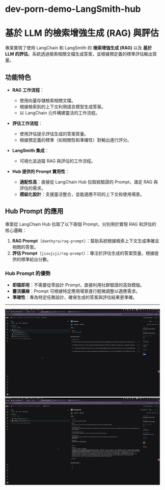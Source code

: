 # dev-porn-demo-LangSmith-hub

# 基於 LLM 的檢索增強生成 (RAG) 與評估

專案實現了使用 LangChain 和 LangSmith 的 **檢索增強生成 (RAG)** 以及 **基於 LLM 的評估**。系統透過檢索相關文檔生成答案，並根據預定義的標準評估輸出質量。

## 功能特色

- **RAG 工作流程**：
  - 使用向量存儲檢索相關文檔。
  - 根據檢索到的上下文利用語言模型生成答案。
  - 以 LangChain 元件構建靈活的工作流程。

- **評估工作流程**：
  - 使用評估提示評估生成的答案質量。
  - 根據預定義的標準（如相關性和準確性）對輸出進行評分。

- **LangSmith 集成**：
  - 可視化並追蹤 RAG 與評估的工作流程。

- **Hub 提供的 Prompt 實用性**：
  - **適配性高**：直接從 LangChain Hub 拉取經驗證的 Prompt，滿足 RAG 與評估的需求。
  - **模組化設計**：支援靈活整合，並能適應不同的上下文和使用場景。


## Hub Prompt 的應用

專案從 LangChain Hub 拉取了以下兩個 Prompt，分別用於實現 RAG 和評估的核心邏輯：
1. **RAG Prompt**（`daethyra/rag-prompt`）：幫助系統根據檢索上下文生成準確且相關的答案。
2. **評估 Prompt**（`jisujiji/rag-prompt`）：專注於評估生成的答案質量，根據提供的標準給出分數。

### Hub Prompt 的優勢
- **即插即用**：不需要從零設計 Prompt，直接利用社群驗證的高效模版。
- **靈活擴展**：Prompt 可根據特定應用場景進行輕微調整以適應需求。
- **準確性**：專為特定任務設計，確保生成的答案與評估結果更準確。

---

![RAG Trace](resource/rag-flow.png)
![Evaluation Trace](resource/evaluation.png)